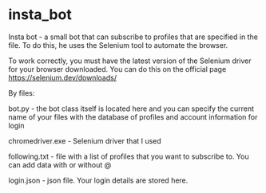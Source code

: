 # insta_bot

Insta bot - a small bot that can subscribe to profiles that are specified in the file. 
To do this, he uses the Selenium tool to automate the browser.

To work correctly, you must have the latest version of the Selenium driver for your browser downloaded. 
You can do this on the official page https://selenium.dev/downloads/

By files:

bot.py - the bot class itself is located here and you can specify the current name of your files 
with the database of profiles and account information for login

chromedriver.exe - Selenium driver that I used

following.txt - file with a list of profiles that you want to subscribe to. You can add data with or without @

login.json - json file. Your login details are stored here.
